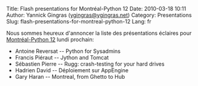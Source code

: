 Title: Flash presentations for Montréal-Python 12
Date: 2010-03-18 10:11
Author: Yannick Gingras (ygingras@ygingras.net)
Category: Presentations
Slug: flash-presentations-for-montreal-python-12
Lang: fr

Nous sommes heureux d'annoncer la liste des présentations éclaires pour
[Montréal-Python 12][] lundi prochain:

-   Antoine Reversat -- Python for Sysadmins
-   Francis Piéraut -- Jython and Tomcat
-   Sébastien Pierre -- Rugg: crash-testing for your hard drives
-   Hadrien David -- Déploiement sur AppEngine
-   Gary Haran -- Montreal, from Ghetto to Hub

  [Montréal-Python 12]: http://www.montrealpython.org/2010/03/montreal-python-12-on-2010-03-22/
